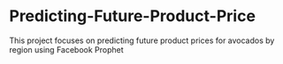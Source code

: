 # Predicting-Future-Product-Price
This project focuses on predicting future product prices for avocados by region using Facebook Prophet
